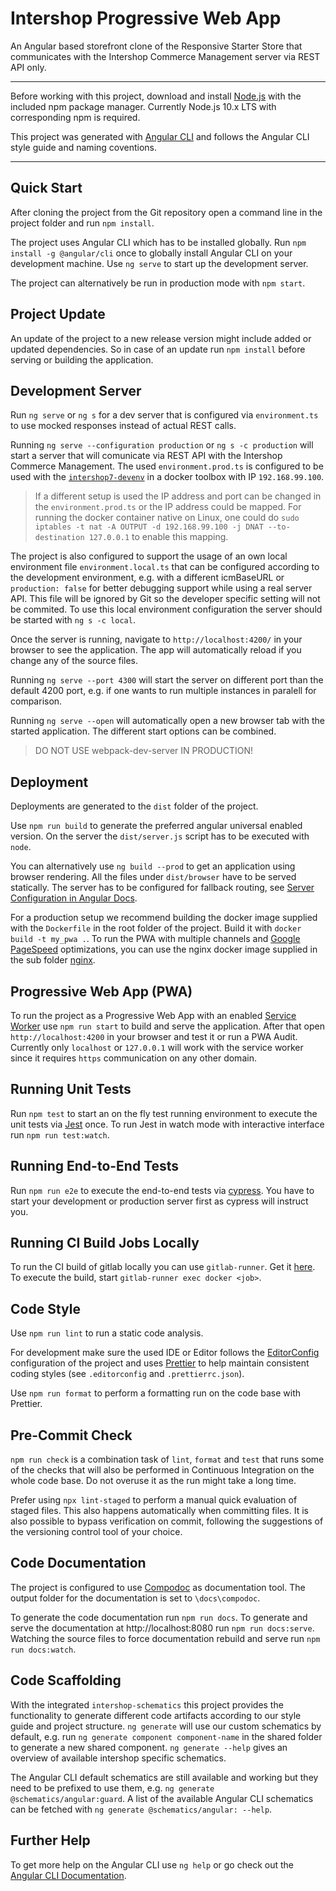 # Intershop Progressive Web App

An Angular based storefront clone of the Responsive Starter Store that communicates with the Intershop Commerce Management server via REST API only.

---

Before working with this project, download and install [Node.js](https://nodejs.org) with the included npm package manager. Currently Node.js 10.x LTS with corresponding npm is required.

This project was generated with [Angular CLI](https://github.com/angular/angular-cli) and follows the Angular CLI style guide and naming coventions.

---

## Quick Start

After cloning the project from the Git repository open a command line in the project folder and run `npm install`.

The project uses Angular CLI which has to be installed globally. Run `npm install -g @angular/cli` once to globally install Angular CLI on your development machine. Use `ng serve` to start up the development server.

The project can alternatively be run in production mode with `npm start`.

## Project Update

An update of the project to a new release version might include added or updated dependencies. So in case of an update run `npm install` before serving or building the application.

## Development Server

Run `ng serve` or `ng s` for a dev server that is configured via `environment.ts` to use mocked responses instead of actual REST calls.

Running `ng serve --configuration production` or `ng s -c production` will start a server that will comunicate via REST API with the Intershop Commerce Management. The used `environment.prod.ts` is configured to be used with the [`intershop7-devenv`](https://gitlab.intershop.de/ISPWA/intershop7-devenv) in a docker toolbox with IP `192.168.99.100`.

> If a different setup is used the IP address and port can be changed in the `environment.prod.ts` or the IP address could be mapped. For running the docker container native on Linux, one could do `sudo iptables -t nat -A OUTPUT -d 192.168.99.100 -j DNAT --to-destination 127.0.0.1` to enable this mapping.

The project is also configured to support the usage of an own local environment file `environment.local.ts` that can be configured according to the development environment, e.g. with a different icmBaseURL or `production: false` for better debugging support while using a real server API. This file will be ignored by Git so the developer specific setting will not be commited. To use this local environment configuration the server should be started with `ng s -c local`.

Once the server is running, navigate to `http://localhost:4200/` in your browser to see the application. The app will automatically reload if you change any of the source files.

Running `ng serve --port 4300` will start the server on different port than the default 4200 port, e.g. if one wants to run multiple instances in paralell for comparison.

Running `ng serve --open` will automatically open a new browser tab with the started application. The different start options can be combined.

> DO NOT USE webpack-dev-server IN PRODUCTION!

## Deployment

Deployments are generated to the `dist` folder of the project.

Use `npm run build` to generate the preferred angular universal enabled version. On the server the `dist/server.js` script has to be executed with `node`.

You can alternatively use `ng build --prod` to get an application using browser rendering. All the files under `dist/browser` have to be served statically. The server has to be configured for fallback routing,
see [Server Configuration in Angular Docs](https://angular.io/guide/deployment#server-configuration).

For a production setup we recommend building the docker image supplied with the `Dockerfile` in the root folder of the project. Build it with `docker build -t my_pwa .`. To run the PWA with multiple channels and [Google PageSpeed](https://developers.google.com/speed/pagespeed/insights/) optimizations, you can use the nginx docker image supplied in the sub folder [nginx](./nginx).

## Progressive Web App (PWA)

To run the project as a Progressive Web App with an enabled [Service Worker](https://angular.io/guide/service-worker-getting-started) use `npm run start` to build and serve the application. After that open `http://localhost:4200` in your browser and test it or run a PWA Audit. Currently only `localhost` or `127.0.0.1` will work with the service worker since it requires `https` communication on any other domain.

## Running Unit Tests

Run `npm test` to start an on the fly test running environment to execute the unit tests via [Jest](https://facebook.github.io/jest/) once. To run Jest in watch mode with interactive interface run `npm run test:watch`.

## Running End-to-End Tests

Run `npm run e2e` to execute the end-to-end tests via [cypress](https://www.cypress.io/).
You have to start your development or production server first as cypress will instruct you.

## Running CI Build Jobs Locally

To run the CI build of gitlab locally you can use `gitlab-runner`. Get it [here](https://docs.gitlab.com/runner/install/). To execute the build, start `gitlab-runner exec docker <job>`.

## Code Style

Use `npm run lint` to run a static code analysis.

For development make sure the used IDE or Editor follows the [EditorConfig](http://editorconfig.org/) configuration of the project and uses [Prettier](https://prettier.io/) to help maintain consistent coding styles (see `.editorconfig` and `.prettierrc.json`).

Use `npm run format` to perform a formatting run on the code base with Prettier.

## Pre-Commit Check

`npm run check` is a combination task of `lint`, `format` and `test` that runs some of the checks that will also be performed in Continuous Integration on the whole code base. Do not overuse it as the run might take a long time.

Prefer using `npx lint-staged` to perform a manual quick evaluation of staged files. This also happens automatically when committing files. It is also possible to bypass verification on commit, following the suggestions of the versioning control tool of your choice.

## Code Documentation

The project is configured to use [Compodoc](https://compodoc.github.io/website) as documentation tool. The output folder for the documentation is set to `\docs\compodoc`.

To generate the code documentation run `npm run docs`. To generate and serve the documentation at http://localhost:8080 run `npm run docs:serve`. Watching the source files to force documentation rebuild and serve run `npm run docs:watch`.

## Code Scaffolding

With the integrated `intershop-schematics` this project provides the functionality to generate different code artifacts according to our style guide and project structure. `ng generate` will use our custom schematics by default, e.g. run `ng generate component component-name` in the shared folder to generate a new shared component. `ng generate --help` gives an overview of available intershop specific schematics.

The Angular CLI default schematics are still available and working but they need to be prefixed to use them, e.g. `ng generate @schematics/angular:guard`. A list of the available Angular CLI schematics can be fetched with `ng generate @schematics/angular: --help`.

## Further Help

To get more help on the Angular CLI use `ng help` or go check out the [Angular CLI Documentation](https://github.com/angular/angular-cli/wiki).
